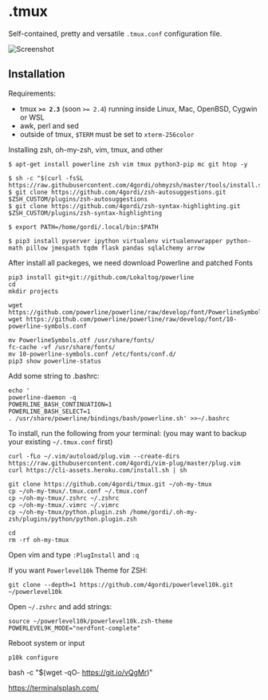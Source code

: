 .tmux
=====

Self-contained, pretty and versatile `.tmux.conf` configuration file.

![Screenshot](https://cloud.githubusercontent.com/assets/553208/19740585/85596a5a-9bbf-11e6-8aa1-7c8d9829c008.gif)

Installation
------------

Requirements:

  - tmux **`>= 2.3`** (soon `>= 2.4`) running inside Linux, Mac, OpenBSD, Cygwin
    or WSL
  - awk, perl and sed
  - outside of tmux, `$TERM` must be set to `xterm-256color`

Installing zsh, oh-my-zsh, vim, tmux, and other

```
$ apt-get install powerline zsh vim tmux python3-pip mc git htop -y

$ sh -c "$(curl -fsSL https://raw.githubusercontent.com/4gordi/ohmyzsh/master/tools/install.sh)"
$ git clone https://github.com/4gordi/zsh-autosuggestions.git $ZSH_CUSTOM/plugins/zsh-autosuggestions
$ git clone https://github.com/4gordi/zsh-syntax-highlighting.git $ZSH_CUSTOM/plugins/zsh-syntax-highlighting

$ export PATH=/home/gordi/.local/bin:$PATH

$ pip3 install pyserver ipython virtualenv virtualenvwrapper python-math pillow jmespath tqdm flask pandas sqlalchemy arrow 
```

After install all packeges, we need download Powerline and patched Fonts

```
pip3 install git+git://github.com/Lokaltog/powerline
cd
mkdir projects

wget https://github.com/powerline/powerline/raw/develop/font/PowerlineSymbols.otf
wget https://github.com/powerline/powerline/raw/develop/font/10-powerline-symbols.conf

mv PowerlineSymbols.otf /usr/share/fonts/
fc-cache -vf /usr/share/fonts/
mv 10-powerline-symbols.conf /etc/fonts/conf.d/
pip3 show powerline-status
```
Add some string to .bashrc:

```
echo '
powerline-daemon -q
POWERLINE_BASH_CONTINUATION=1
POWERLINE_BASH_SELECT=1
. /usr/share/powerline/bindings/bash/powerline.sh' >>~/.bashrc
```
To install, run the following from your terminal: (you may want to backup your
existing `~/.tmux.conf` first)

```
curl -fLo ~/.vim/autoload/plug.vim --create-dirs https://raw.githubusercontent.com/4gordi/vim-plug/master/plug.vim
curl https://cli-assets.heroku.com/install.sh | sh

git clone https://github.com/4gordi/tmux.git ~/oh-my-tmux
cp ~/oh-my-tmux/.tmux.conf ~/.tmux.conf
cp ~/oh-my-tmux/.zshrc ~/.zshrc
cp ~/oh-my-tmux/.vimrc ~/.vimrc
cp ~/oh-my-tmux/python.plugin.zsh /home/gordi/.oh-my-zsh/plugins/python/python.plugin.zsh

cd
rm -rf oh-my-tmux
```
Open vim and type `:PlugInstall` and `:q`

If you want `Powerlevel10k` Theme for ZSH:

```
git clone --depth=1 https://github.com/4gordi/powerlevel10k.git ~/powerlevel10k
```

Open `~/.zshrc` and add strings:

```
source ~/powerlevel10k/powerlevel10k.zsh-theme
POWERLEVEL9K_MODE="nerdfont-complete"
```
Reboot system or input 

```
p10k configure
```

bash -c "$(wget -qO- https://git.io/vQgMr)"

https://terminalsplash.com/
